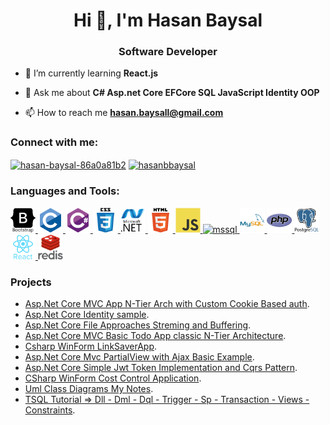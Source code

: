 <h1 align="center">Hi 👋, I'm Hasan Baysal</h1>
<h3 align="center">Software Developer</h3>

- 🌱 I’m currently learning **React.js**

- 💬 Ask me about **C# Asp.net Core EFCore SQL JavaScript Identity OOP**

- 📫 How to reach me **hasan.baysall@gmail.com**

<h3 align="left">Connect with me:</h3>
<p align="left">
<a href="https://linkedin.com/in/hasan-baysal-86a0a81b2" target="blank"><img align="center" src="https://raw.githubusercontent.com/rahuldkjain/github-profile-readme-generator/master/src/images/icons/Social/linked-in-alt.svg" alt="hasan-baysal-86a0a81b2" height="30" width="40" /></a>
<a href="https://instagram.com/hasanbbaysal" target="blank"><img align="center" src="https://raw.githubusercontent.com/rahuldkjain/github-profile-readme-generator/master/src/images/icons/Social/instagram.svg" alt="hasanbbaysal" height="30" width="40" /></a>
</p>

<h3 align="left">Languages and Tools:</h3>
<p align="left"> <a href="https://getbootstrap.com" target="_blank" rel="noreferrer"> <img src="https://raw.githubusercontent.com/devicons/devicon/master/icons/bootstrap/bootstrap-plain-wordmark.svg" alt="bootstrap" width="40" height="40"/> </a> <a href="https://www.cprogramming.com/" target="_blank" rel="noreferrer"> <img src="https://raw.githubusercontent.com/devicons/devicon/master/icons/c/c-original.svg" alt="c" width="40" height="40"/> </a> <a href="https://www.w3schools.com/cs/" target="_blank" rel="noreferrer"> <img src="https://raw.githubusercontent.com/devicons/devicon/master/icons/csharp/csharp-original.svg" alt="csharp" width="40" height="40"/> </a> <a href="https://www.w3schools.com/css/" target="_blank" rel="noreferrer"> <img src="https://raw.githubusercontent.com/devicons/devicon/master/icons/css3/css3-original-wordmark.svg" alt="css3" width="40" height="40"/> </a> <a href="https://dotnet.microsoft.com/" target="_blank" rel="noreferrer"> <img src="https://raw.githubusercontent.com/devicons/devicon/master/icons/dot-net/dot-net-original-wordmark.svg" alt="dotnet" width="40" height="40"/> </a> <a href="https://www.w3.org/html/" target="_blank" rel="noreferrer"> <img src="https://raw.githubusercontent.com/devicons/devicon/master/icons/html5/html5-original-wordmark.svg" alt="html5" width="40" height="40"/> </a> <a href="https://developer.mozilla.org/en-US/docs/Web/JavaScript" target="_blank" rel="noreferrer"> <img src="https://raw.githubusercontent.com/devicons/devicon/master/icons/javascript/javascript-original.svg" alt="javascript" width="40" height="40"/> </a> <a href="https://www.microsoft.com/en-us/sql-server" target="_blank" rel="noreferrer"> <img src="https://www.svgrepo.com/show/303229/microsoft-sql-server-logo.svg" alt="mssql" width="40" height="40"/> </a> <a href="https://www.mysql.com/" target="_blank" rel="noreferrer"> <img src="https://raw.githubusercontent.com/devicons/devicon/master/icons/mysql/mysql-original-wordmark.svg" alt="mysql" width="40" height="40"/> </a> <a href="https://www.php.net" target="_blank" rel="noreferrer"> <img src="https://raw.githubusercontent.com/devicons/devicon/master/icons/php/php-original.svg" alt="php" width="40" height="40"/> </a> <a href="https://www.postgresql.org" target="_blank" rel="noreferrer"> <img src="https://raw.githubusercontent.com/devicons/devicon/master/icons/postgresql/postgresql-original-wordmark.svg" alt="postgresql" width="40" height="40"/> </a> <a href="https://reactjs.org/" target="_blank" rel="noreferrer"> <img src="https://raw.githubusercontent.com/devicons/devicon/master/icons/react/react-original-wordmark.svg" alt="react" width="40" height="40"/> </a> <a href="https://redis.io" target="_blank" rel="noreferrer"> <img src="https://raw.githubusercontent.com/devicons/devicon/master/icons/redis/redis-original-wordmark.svg" alt="redis" width="40" height="40"/> </a> </p>



### Projects

- [Asp.Net Core MVC App N-Tier Arch with Custom Cookie Based auth](https://github.com/hasanbaysal/HB.AdvertisementApp).
- [Asp.Net Core Identity sample](https://github.com/hasanbaysal/Identity-Sample).
- [Asp.Net Core File Approaches Streming and Buffering](https://github.com/hasanbaysal/Streaming-And-Buffering-Approaches-File-Upload-).
- [Asp.Net Core MVC Basic Todo App classic N-Tier Architecture](https://github.com/hasanbaysal/HB.TodoApp).
- [Csharp WinForm LinkSaverApp](https://github.com/hasanbaysal/LinkSaveR).
- [Asp.Net Core Mvc PartialView with Ajax Basic Example](https://github.com/hasanbaysal/PartialViewWithAjax).
- [Asp.Net Core Simple Jwt Token Implementation and Cqrs Pattern](https://github.com/hasanbaysal/HB.CqrsJwtApp).
- [CSharp WinForm Cost Control Application](https://github.com/hasanbaysal/TarlaOtomasyonProjesi).
- [Uml Class Diagrams My Notes](https://github.com/hasanbaysal/Uml-Class-Diagrams).
- [TSQL Tutorial => Dll - Dml -  Dql - Trigger - Sp - Transaction - Views - Constraints](https://github.com/hasanbaysal/Example-Db-Script).


